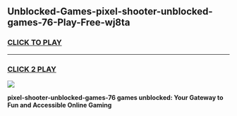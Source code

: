 
## Unblocked-Games-pixel-shooter-unblocked-games-76-Play-Free-wj8ta
<h3>
<a href="https://premium76.site?title=pixel-shooter-unblocked-games-76&ref=23A">CLICK TO PLAY</a></h3>
<hr>

<h3>
<a href="https://premium76.site?title=pixel-shooter-unblocked-games-76&ref=23A">CLICK 2 PLAY</a>
  
</h3>

<a href="https://premium76.site?title=pixel-shooter-unblocked-games-76&ref=23A"><img src="https://clearcache.store/games.png"></a>


**pixel-shooter-unblocked-games-76 games unblocked: Your Gateway to Fun and Accessible Online Gaming**
